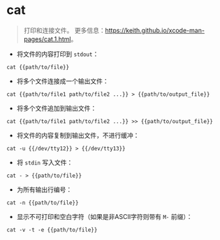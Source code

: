 # cat

> 打印和连接文件。
> 更多信息：<https://keith.github.io/xcode-man-pages/cat.1.html>。

- 将文件的内容打印到 `stdout`：

`cat {{path/to/file}}`

- 将多个文件连接成一个输出文件：

`cat {{path/to/file1 path/to/file2 ...}} > {{path/to/output_file}}`

- 将多个文件追加到输出文件：

`cat {{path/to/file1 path/to/file2 ...}} >> {{path/to/output_file}}`

- 将文件的内容复制到输出文件，不进行缓冲：

`cat -u {{/dev/tty12}} > {{/dev/tty13}}`

- 将 `stdin` 写入文件：

`cat - > {{path/to/file}}`

- 为所有输出行编号：

`cat -n {{path/to/file}}`

- 显示不可打印和空白字符（如果是非ASCII字符则带有 `M-` 前缀）：

`cat -v -t -e {{path/to/file}}`